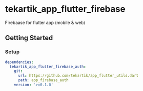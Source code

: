 # tekartik_app_flutter_firebase

Firebaase for flutter app (mobile & web)

## Getting Started

### Setup

```yaml
dependencies:
  tekartik_app_flutter_firebase_auth:
    git:
      url: https://github.com/tekartik/app_flutter_utils.dart
      path: app_firebase_auth
    version: '>=0.1.0'
```
